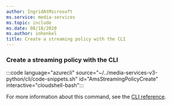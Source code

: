 ```yaml
---
author: IngridAtMicrosoft
ms.service: media-services
ms.topic: include
ms.date: 08/18/2020
ms.author: inhenkel
title: Create a streaming policy with the CLI
---
```


### Create a streaming policy with the CLI

:::code language="azurecli" source="~/../media-services-v3-python/cli/code-snippets.sh" id="AmsStreamingPolicyCreate" interactive="cloudshell-bash":::

For more information about this command, see the [CLI reference](/cli/azure/ams/streaming-policy?view=azure-cli-latest&preserve-view=true#az-ams-streaming-policy-create).
